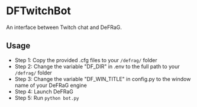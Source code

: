 # DFTwitchBot
An interface between Twitch chat and DeFRaG.

## Usage
* Step 1: Copy the provided .cfg files to your `/defrag/` folder
* Step 2: Change the variable "DF_DIR" in .env to the full path to your `/defrag/` folder
* Step 3: Change the variable "DF_WIN_TITLE" in config.py to the window name of your DeFRaG engine
* Step 4: Launch DeFRaG
* Step 5: Run `python bot.py`
